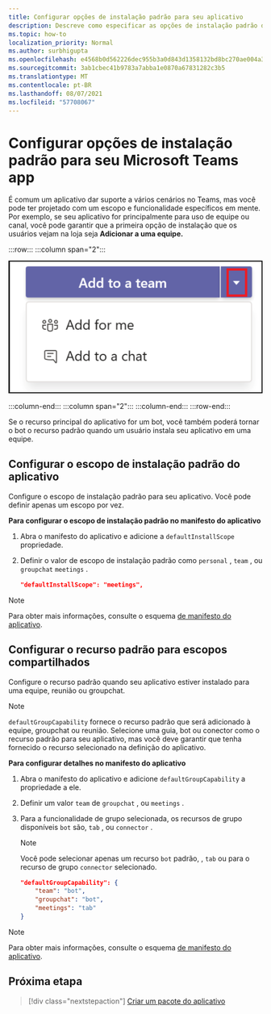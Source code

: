 ```yaml
---
title: Configurar opções de instalação padrão para seu aplicativo
description: Descreve como especificar as opções de instalação padrão do aplicativo.
ms.topic: how-to
localization_priority: Normal
ms.author: surbhigupta
ms.openlocfilehash: e4568b0d562226dec955b3a0d843d1358132bd8bc270ae004a35218e26c35ef6
ms.sourcegitcommit: 3ab1cbec41b9783a7abba1e0870a67831282c3b5
ms.translationtype: MT
ms.contentlocale: pt-BR
ms.lasthandoff: 08/07/2021
ms.locfileid: "57708067"
---
```

# <a name="configure-default-install-options-for-your-microsoft-teams-app"></a>Configurar opções de instalação padrão para seu Microsoft Teams app

É comum um aplicativo dar suporte a vários cenários no Teams, mas você pode ter projetado com um escopo e funcionalidade específicos em mente. Por exemplo, se seu aplicativo for principalmente para uso de equipe ou canal, você pode garantir que a primeira opção de instalação que os usuários vejam na loja seja **Adicionar a uma equipe.**

:::row:::
   :::column span="2":::

![Adicionar um exemplo suspenso de aplicativo](../../assets/images/compose-extensions/addanapp.png)

   :::column-end:::
   :::column span="2":::
   :::column-end:::
:::row-end:::

Se o recurso principal do aplicativo for um bot, você também poderá tornar o bot o recurso padrão quando um usuário instala seu aplicativo em uma equipe.

## <a name="configure-your-apps-default-install-scope"></a>Configurar o escopo de instalação padrão do aplicativo

Configure o escopo de instalação padrão para seu aplicativo. Você pode definir apenas um escopo por vez.

**Para configurar o escopo de instalação padrão no manifesto do aplicativo**

1. Abra o manifesto do aplicativo e adicione a `defaultInstallScope` propriedade.
2. Definir o valor de escopo de instalação padrão como `personal` , `team` , ou `groupchat` `meetings` .

    ```json
    "defaultInstallScope": "meetings",
    ```

> [!NOTE]
> Para obter mais informações, consulte o esquema [de manifesto do aplicativo](~/resources/schema/manifest-schema.md).

## <a name="configure-the-default-capability-for-shared-scopes"></a>Configurar o recurso padrão para escopos compartilhados

Configure o recurso padrão quando seu aplicativo estiver instalado para uma equipe, reunião ou groupchat.

> [!NOTE]
> `defaultGroupCapability` fornece o recurso padrão que será adicionado à equipe, groupchat ou reunião. Selecione uma guia, bot ou conector como o recurso padrão para seu aplicativo, mas você deve garantir que tenha fornecido o recurso selecionado na definição do aplicativo.

**Para configurar detalhes no manifesto do aplicativo**

1. Abra o manifesto do aplicativo e adicione `defaultGroupCapability` a propriedade a ele.
2. Definir um valor `team` de `groupchat` , ou `meetings` .
3. Para a funcionalidade de grupo selecionada, os recursos de grupo disponíveis `bot` são, `tab` , ou `connector` . 

    > [!NOTE]
    > Você pode selecionar apenas um recurso `bot` padrão, , `tab` ou para o recurso de grupo `connector` selecionado.

    ```json
    "defaultGroupCapability": {
        "team": "bot",
        "groupchat": "bot",
        "meetings": "tab"
    }
    ```

> [!NOTE]
> Para obter mais informações, consulte o esquema [de manifesto do aplicativo](~/resources/schema/manifest-schema.md).

## <a name="next-step"></a>Próxima etapa

> [!div class="nextstepaction"]
> [Criar um pacote do aplicativo](~/concepts/build-and-test/apps-package.md)
